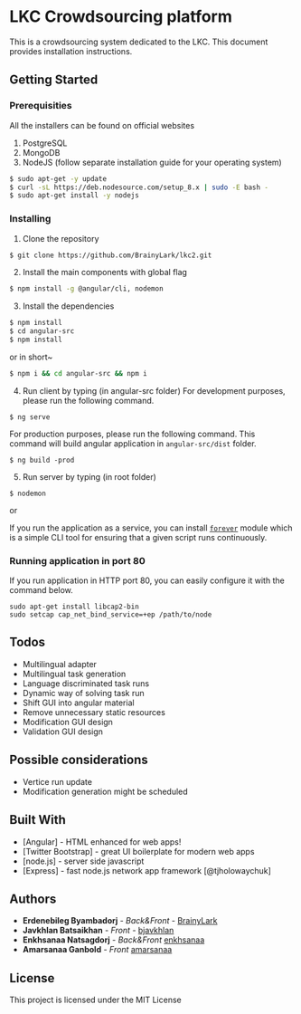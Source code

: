 # LKC Crowdsourcing platform

This is a crowdsourcing system dedicated to the LKC. This document provides installation instructions.

## Getting Started

### Prerequisities

All the installers can be found on official websites
1) PostgreSQL
2) MongoDB
3) NodeJS (follow separate installation guide for your operating system)
```sh
$ sudo apt-get -y update
$ curl -sL https://deb.nodesource.com/setup_8.x | sudo -E bash -
$ sudo apt-get install -y nodejs
```

### Installing

1. Clone the repository
```sh
$ git clone https://github.com/BrainyLark/lkc2.git
```

2. Install the main components with global flag
```sh
$ npm install -g @angular/cli, nodemon
```

3. Install the dependencies

```sh
$ npm install
$ cd angular-src
$ npm install
```

or in short~
```sh
$ npm i && cd angular-src && npm i
```

4. Run client by typing (in angular-src folder)
For development purposes, please run the following command.
```
$ ng serve
```
For production purposes, please run the following command. This command will build angular application in `angular-src/dist` folder.
```
$ ng build -prod
```

5. Run server by typing (in root folder)
```
$ nodemon
```
or 

If you run the application as a service, you can install [`forever`](https://www.npmjs.com/package/forever) module which is a simple CLI tool for ensuring that a given script runs continuously.

### Running application in port 80
If you run application in HTTP port 80, you can easily configure it with the command below.
```
sudo apt-get install libcap2-bin
sudo setcap cap_net_bind_service=+ep /path/to/node
```

## Todos

 - Multilingual adapter
 - Multilingual task generation
 - Language discriminated task runs
 - Dynamic way of solving task run	
 - Shift GUI into angular material
 - Remove unnecessary static resources
 - Modification GUI design
 - Validation GUI design

## Possible considerations
 - Vertice run update
 - Modification generation might be scheduled

## Built With

* [Angular] - HTML enhanced for web apps!
* [Twitter Bootstrap] - great UI boilerplate for modern web apps
* [node.js] - server side javascript
* [Express] - fast node.js network app framework [@tjholowaychuk]


## Authors

* **Erdenebileg Byambadorj** - *Back&Front* - [BrainyLark](https://github.com/BrainyLark)
* **Javkhlan Batsaikhan** - *Front* - [bjavkhlan](https://github.com/bjavkhlan)
* **Enkhsanaa Natsagdorj** - *Back&Front* [enkhsanaa](https://github.com/enkhsanaa)
* **Amarsanaa Ganbold** - *Front* [amarsanaa](https://github.com/amarsanaag)


## License

This project is licensed under the MIT License

